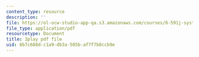 ```yaml
---
content_type: resource
description: ''
file: https://ol-ocw-studio-app-qa.s3.amazonaws.com/courses/8-591j-systems-biology-fall-2014/8b7c688dc1a9db3a505baf7f7b8ccb9e_TuXFwKrWQg8.pdf
file_type: application/pdf
resourcetype: Document
title: 3play pdf file
uid: 8b7c688d-c1a9-db3a-505b-af7f7b8ccb9e
---
```

